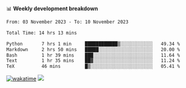 📊 **Weekly development breakdown**
<!--START_SECTION:waka-->

```txt
From: 03 November 2023 - To: 10 November 2023

Total Time: 14 hrs 13 mins

Python       7 hrs 1 min     ████████████▒░░░░░░░░░░░░   49.34 %
Markdown     2 hrs 50 mins   █████░░░░░░░░░░░░░░░░░░░░   20.00 %
Bash         1 hr 39 mins    ███░░░░░░░░░░░░░░░░░░░░░░   11.64 %
Text         1 hr 35 mins    ██▓░░░░░░░░░░░░░░░░░░░░░░   11.24 %
TeX          46 mins         █▒░░░░░░░░░░░░░░░░░░░░░░░   05.41 %
```

<!--END_SECTION:waka-->
[![wakatime](https://wakatime.com/badge/user/c6720b29-9431-4a60-bc9d-e1fb2b6bd65f.svg)](https://wakatime.com/@c6720b29-9431-4a60-bc9d-e1fb2b6bd65f)
![](https://komarev.com/ghpvc/?username=callanwu)
